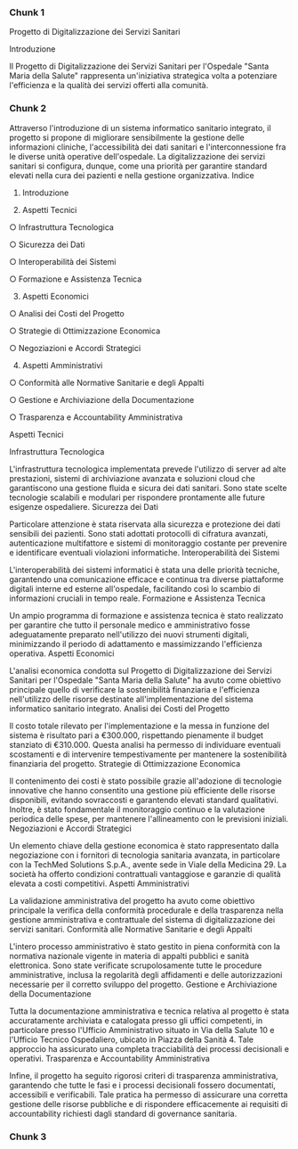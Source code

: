 ### Chunk 1

Progetto di Digitalizzazione dei Servizi Sanitari

Introduzione

Il Progetto di Digitalizzazione dei Servizi Sanitari per l'Ospedale "Santa Maria della Salute" rappresenta un'iniziativa strategica volta a potenziare l'efficienza e la qualità dei servizi offerti alla comunità.

### Chunk 2

Attraverso l'introduzione di un sistema informatico sanitario integrato, il progetto si propone di migliorare sensibilmente la gestione delle informazioni cliniche, l'accessibilità dei dati sanitari e l'interconnessione fra le diverse unità operative dell'ospedale. La digitalizzazione dei servizi sanitari si configura, dunque, come una priorità per garantire standard elevati nella cura dei pazienti e nella gestione organizzativa. Indice

1. Introduzione

2. Aspetti Tecnici

○ Infrastruttura Tecnologica

○ Sicurezza dei Dati

○ Interoperabilità dei Sistemi

○ Formazione e Assistenza Tecnica

3. Aspetti Economici

○ Analisi dei Costi del Progetto

○ Strategie di Ottimizzazione Economica

○ Negoziazioni e Accordi Strategici

4. Aspetti Amministrativi

○ Conformità alle Normative Sanitarie e degli Appalti

○ Gestione e Archiviazione della Documentazione

○ Trasparenza e Accountability Amministrativa

Aspetti Tecnici

Infrastruttura Tecnologica

L'infrastruttura tecnologica implementata prevede l'utilizzo di server ad alte prestazioni, sistemi di archiviazione avanzata e soluzioni cloud che garantiscono una gestione fluida e sicura dei dati sanitari. Sono state scelte tecnologie scalabili e modulari per rispondere prontamente alle future esigenze ospedaliere. Sicurezza dei Dati

Particolare attenzione è stata riservata alla sicurezza e protezione dei dati sensibili dei pazienti. Sono stati adottati protocolli di cifratura avanzati, autenticazione multifattore e sistemi di monitoraggio costante per prevenire e identificare eventuali violazioni informatiche. Interoperabilità dei Sistemi

L'interoperabilità dei sistemi informatici è stata una delle priorità tecniche, garantendo una comunicazione efficace e continua tra diverse piattaforme digitali interne ed esterne all'ospedale, facilitando così lo scambio di informazioni cruciali in tempo reale. Formazione e Assistenza Tecnica

Un ampio programma di formazione e assistenza tecnica è stato realizzato per garantire che tutto il personale medico e amministrativo fosse adeguatamente preparato nell'utilizzo dei nuovi strumenti digitali, minimizzando il periodo di adattamento e massimizzando l'efficienza operativa. Aspetti Economici

L'analisi economica condotta sul Progetto di Digitalizzazione dei Servizi Sanitari per l'Ospedale "Santa Maria della Salute" ha avuto come obiettivo principale quello di verificare la sostenibilità finanziaria e l'efficienza nell'utilizzo delle risorse destinate all'implementazione del sistema informatico sanitario integrato. Analisi dei Costi del Progetto

Il costo totale rilevato per l'implementazione e la messa in funzione del sistema è risultato pari a €300.000, rispettando pienamente il budget stanziato di €310.000. Questa analisi ha permesso di individuare eventuali scostamenti e di intervenire tempestivamente per mantenere la sostenibilità finanziaria del progetto. Strategie di Ottimizzazione Economica

Il contenimento dei costi è stato possibile grazie all'adozione di tecnologie innovative che hanno consentito una gestione più efficiente delle risorse disponibili, evitando sovraccosti e garantendo elevati standard qualitativi. Inoltre, è stato fondamentale il monitoraggio continuo e la valutazione periodica delle spese, per mantenere l'allineamento con le previsioni iniziali. Negoziazioni e Accordi Strategici

Un elemento chiave della gestione economica è stato rappresentato dalla negoziazione con i fornitori di tecnologia sanitaria avanzata, in particolare con la TechMed Solutions S.p.A., avente sede in Viale della Medicina 29. La società ha offerto condizioni contrattuali vantaggiose e garanzie di qualità elevata a costi competitivi. Aspetti Amministrativi

La validazione amministrativa del progetto ha avuto come obiettivo principale la verifica della conformità procedurale e della trasparenza nella gestione amministrativa e contrattuale del sistema di digitalizzazione dei servizi sanitari. Conformità alle Normative Sanitarie e degli Appalti

L'intero processo amministrativo è stato gestito in piena conformità con la normativa nazionale vigente in materia di appalti pubblici e sanità elettronica. Sono state verificate scrupolosamente tutte le procedure amministrative, inclusa la regolarità degli affidamenti e delle autorizzazioni necessarie per il corretto sviluppo del progetto. Gestione e Archiviazione della Documentazione

Tutta la documentazione amministrativa e tecnica relativa al progetto è stata accuratamente archiviata e catalogata presso gli uffici competenti, in particolare presso l'Ufficio Amministrativo situato in Via della Salute 10 e l'Ufficio Tecnico Ospedaliero, ubicato in Piazza della Sanità 4. Tale approccio ha assicurato una completa tracciabilità dei processi decisionali e operativi. Trasparenza e Accountability Amministrativa

Infine, il progetto ha seguito rigorosi criteri di trasparenza amministrativa, garantendo che tutte le fasi e i processi decisionali fossero documentati, accessibili e verificabili. Tale pratica ha permesso di assicurare una corretta gestione delle risorse pubbliche e di rispondere efficacemente ai requisiti di accountability richiesti dagli standard di governance sanitaria.

### Chunk 3



